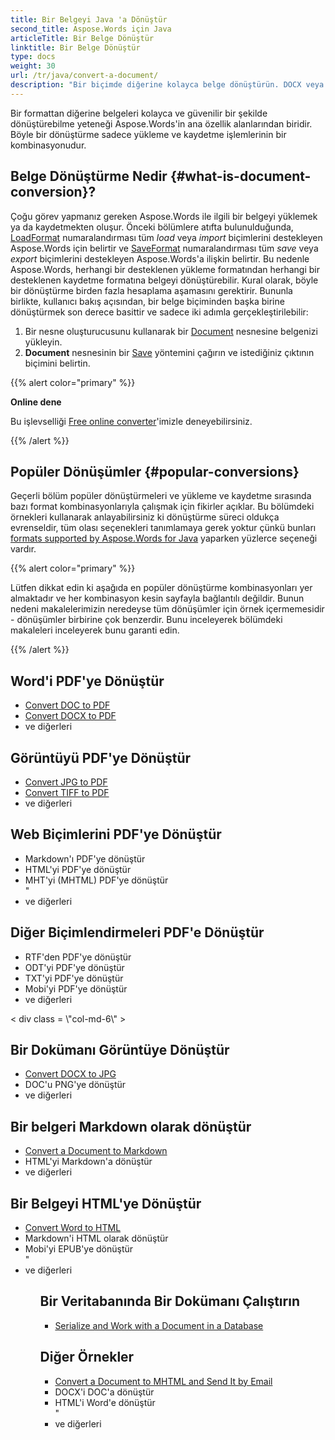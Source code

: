 ```yaml
---
title: Bir Belgeyi Java 'a Dönüştür
second_title: Aspose.Words için Java
articleTitle: Bir Belge Dönüştür
linktitle: Bir Belge Dönüştür
type: docs
weight: 30
url: /tr/java/convert-a-document/
description: "Bir biçimde diğerine kolayca belge dönüştürün. DOCX veya DOC gibi en popüler biçimlerden herhangi biri gibi tüm Microsoft Word biçimleri ve OpenDocument biçimleri ODT veya OTT gibi, web biçimleri HTML veya XHTML gibi, metin biçimleri MarkDown veya TXT gibi ve diğerleri ile çalışabilirsiniz Java."
---
```


Bir formattan diğerine belgeleri kolayca ve güvenilir bir şekilde dönüştürebilme yeteneği Aspose.Words'in ana özellik alanlarından biridir. Böyle bir dönüştürme sadece yükleme ve kaydetme işlemlerinin bir kombinasyonudur.

## Belge Dönüştürme Nedir {#what-is-document-conversion}?

Çoğu görev yapmanız gereken Aspose.Words ile ilgili bir belgeyi yüklemek ya da kaydetmekten oluşur. Önceki bölümlere atıfta bulunulduğunda, [LoadFormat](https://reference.aspose.com/words/java/com.aspose.words/loadformat/) numaralandırması tüm *load* veya *import* biçimlerini destekleyen Aspose.Words için belirtir ve [SaveFormat](https://reference.aspose.com/words/java/com.aspose.words/saveformat/) numaralandırması tüm *save* veya *export* biçimlerini destekleyen Aspose.Words'a ilişkin belirtir. Bu nedenle Aspose.Words, herhangi bir desteklenen yükleme formatından herhangi bir desteklenen kaydetme formatına belgeyi dönüştürebilir. Kural olarak, böyle bir dönüştürme birden fazla hesaplama aşamasını gerektirir. Bununla birlikte, kullanıcı bakış açısından, bir belge biçiminden başka birine dönüştürmek son derece basittir ve sadece iki adımla gerçekleştirilebilir:

1. Bir nesne oluşturucusunu kullanarak bir [Document](https://reference.aspose.com/words/java/com.aspose.words/document/) nesnesine belgenizi yükleyin.
1. **Document** nesnesinin bir [Save](https://reference.aspose.com/words/java/com.aspose.words/document/#save-java.lang.String-int) yöntemini çağırın ve istediğiniz çıktının biçimini belirtin.

{{% alert color="primary" %}}

**Online dene**

Bu işlevselliği [Free online converter](https://products.aspose.app/words/conversion)'imizle deneyebilirsiniz.

{{% /alert %}}

## Popüler Dönüşümler {#popular-conversions}

Geçerli bölüm popüler dönüştürmeleri ve yükleme ve kaydetme sırasında bazı format kombinasyonlarıyla çalışmak için fikirler açıklar. Bu bölümdeki örnekleri kullanarak anlayabilirsiniz ki dönüştürme süreci oldukça evrenseldir, tüm olası seçenekleri tanımlamaya gerek yoktur çünkü bunları [formats supported by Aspose.Words for Java](/words/java/supported-document-formats/) yaparken yüzlerce seçeneği vardır.

{{% alert color="primary" %}}

Lütfen dikkat edin ki aşağıda en popüler dönüştürme kombinasyonları yer almaktadır ve her kombinasyon kesin sayfayla bağlantılı değildir. Bunun nedeni makalelerimizin neredeyse tüm dönüşümler için örnek içermemesidir - dönüşümler birbirine çok benzerdir. Bunu inceleyerek bölümdeki makaleleri inceleyerek bunu garanti edin.

{{% /alert %}}

<div class="satır">
	<div class="col-md-6">
				 <h2>Word'i PDF'ye Dönüştür</h2>
						 <ul>
								 <li><a href="https://docs.aspose.com/words/java/convert-a-document-to-pdf/#converting-doc-or-docx-to-pdf">Convert DOC to PDF</a></li>
								 <li><a href="https://docs.aspose.com/words/java/convert-a-document-to-pdf/#converting-doc-or-docx-to-pdf">Convert DOCX to PDF</a></li>
				<li>ve diğerleri</li>
						</ul>
				<h2>Görüntüyü PDF'ye Dönüştür</h2>
						 <ul>
								 <li><a href="https://docs.aspose.com/words/java/convert-a-document-to-pdf/#convert-an-image-to-pdf">Convert JPG to PDF</a></li>
								 <li><a href="https://docs.aspose.com/words/java/convert-a-document-to-pdf/#convert-an-image-to-pdf">Convert TIFF to PDF</a></li>
									<li>ve diğerleri</li>
						</ul>
					 <h2>Web Biçimlerini PDF'ye Dönüştür</h2>
						 <ul>
								 <li>Markdown'ı PDF'ye dönüştür</li>
									<li>HTML'yi PDF'ye dönüştür</li>
									<li>MHT'yi (MHTML) PDF'ye dönüştür</li>
					"<li>ve diğerleri</li>
						</ul>
		<h2>Diğer Biçimlendirmeleri PDF'e Dönüştür</h2>
						 <ul>
									<li>RTF'den PDF'ye dönüştür</li>
								<li>ODT'yi PDF'ye dönüştür</li>
								 <li>TXT'yi PDF'ye dönüştür</li>
									<li>Mobi'yi PDF'ye dönüştür</li>
					<li>ve diğerleri</li>
						</ul>
		</div>
	< div class = \"col-md-6\" >
			<h2>Bir Dokümanı Görüntüye Dönüştür</h2>
						 <ul>
								 <li><a href="https://docs.aspose.com/words/java/convert-a-document-to-an-image/">Convert DOCX to JPG</a></li>
								 <li>DOC'u PNG'ye dönüştür</li>
				<li>ve diğerleri</li>
						</ul>
				<h2>Bir belgeri Markdown olarak dönüştür</h2>
							<ul>
								 <li><a href="https://docs.aspose.com/words/java/convert-a-document-to-markdown/">Convert a Document to Markdown</a></li>
									<li>HTML'yi Markdown'a dönüştür</li>
					<li>ve diğerleri</li>
						</ul>
				 <h2>Bir Belgeyi HTML'ye Dönüştür</h2>
						<ul>
								 <li><a href="https://docs.aspose.com/words/java/convert-a-document-to-html-mhtml-or-epub/#convert-a-document">Convert Word to HTML</a></li>
									<li>Markdown'i HTML olarak dönüştür</li>
								 <li>Mobi'yi EPUB'ye dönüştür</li>
					"<li>ve diğerleri</li>
			<ul>
			<h2>Bir Veritabanında Bir Dokümanı Çalıştırın</h2>
						 <ul>
								 <li><a href="https://docs.aspose.com/words/java/serialize-and-work-with-a-document-in-a-database/">Serialize and Work with a Document in a Database</a></li>
						</ul>
		<h2>Diğer Örnekler</h2>
						 <ul>
								 <li><a href="https://docs.aspose.com/words/java/convert-a-document-to-mhtml-and-send-it-by-email/">Convert a Document to MHTML and Send It by Email</a></li>
									<li>DOCX'i DOC'a dönüştür</li>
								 <li>HTML'i Word'e dönüştür</li>
					"<li>ve diğerleri</li>
						</ul>
	</div>
</div>
